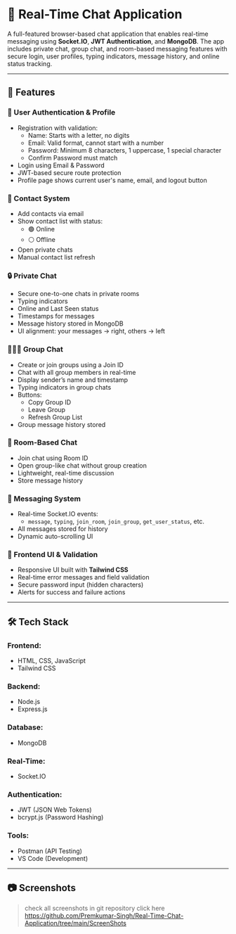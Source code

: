 # 💬 Real-Time Chat Application

A full-featured browser-based chat application that enables real-time messaging using **Socket.IO**, **JWT Authentication**, and **MongoDB**. The app includes private chat, group chat, and room-based messaging features with secure login, user profiles, typing indicators, message history, and online status tracking.

---

## 🚀 Features

### 🔐 User Authentication & Profile
- Registration with validation:
  - Name: Starts with a letter, no digits
  - Email: Valid format, cannot start with a number
  - Password: Minimum 8 characters, 1 uppercase, 1 special character
  - Confirm Password must match
- Login using Email & Password
- JWT-based secure route protection
- Profile page shows current user's name, email, and logout button

### 👥 Contact System
- Add contacts via email
- Show contact list with status:
  - 🟢 Online
  - ⚪️ Offline
- Open private chats
- Manual contact list refresh

### 🔒 Private Chat
- Secure one-to-one chats in private rooms
- Typing indicators
- Online and Last Seen status
- Timestamps for messages
- Message history stored in MongoDB
- UI alignment: your messages → right, others → left

### 👨‍👩‍👧 Group Chat
- Create or join groups using a Join ID
- Chat with all group members in real-time
- Display sender’s name and timestamp
- Typing indicators in group chats
- Buttons:
  - Copy Group ID
  - Leave Group
  - Refresh Group List
- Group message history stored

### 📢 Room-Based Chat
- Join chat using Room ID
- Open group-like chat without group creation
- Lightweight, real-time discussion
- Store message history

### 📩 Messaging System
- Real-time Socket.IO events:
  - `message`, `typing`, `join_room`, `join_group`, `get_user_status`, etc.
- All messages stored for history
- Dynamic auto-scrolling UI

### 🎨 Frontend UI & Validation
- Responsive UI built with **Tailwind CSS**
- Real-time error messages and field validation
- Secure password input (hidden characters)
- Alerts for success and failure actions

---

## 🛠️ Tech Stack

### Frontend:
- HTML, CSS, JavaScript
- Tailwind CSS

### Backend:
- Node.js
- Express.js

### Database:
- MongoDB

### Real-Time:
- Socket.IO

### Authentication:
- JWT (JSON Web Tokens)
- bcrypt.js (Password Hashing)

### Tools:
- Postman (API Testing)
- VS Code (Development)

---

## 📷 Screenshots

> check all screenshots in git repository click here https://github.com/Premkumar-Singh/Real-Time-Chat-Application/tree/main/ScreenShots
